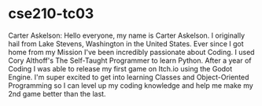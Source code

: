 # cse210-tc03

Carter Askelson: Hello everyone, my name is Carter Askelson.  I originally hail from Lake Stevens, Washington in the United States.  Ever since I got home from my Mission I've been incredibly passionate about Coding.  I used Cory Althoff's The Self-Taught Programmer to learn Python.  After a year of Coding I was able to release my first game on Itch.io using the Godot Engine.  I'm super excited to get into learning Classes and Object-Oriented Programming so I can level up my coding knowledge and help me make my 2nd game better than the last.